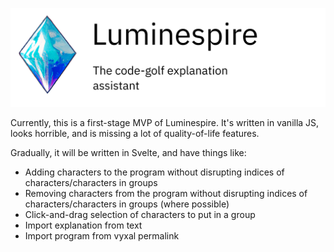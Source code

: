 ![](public/Banner.png)

Currently, this is a first-stage MVP of Luminespire. It's written in vanilla JS, looks horrible, and is missing a lot of quality-of-life features.

Gradually, it will be written in Svelte, and have things like:

- Adding characters to the program without disrupting indices of characters/characters in groups
- Removing characters from the program without disrupting indices of characters/characters in groups (where possible)
- Click-and-drag selection of characters to put in a group
- Import explanation from text
- Import program from vyxal permalink